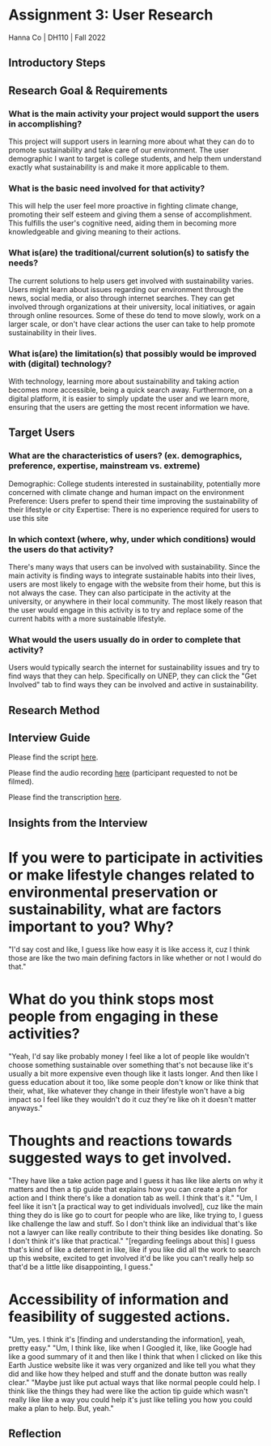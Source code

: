 # Assignment 3: User Research
Hanna Co | DH110 | Fall 2022

## Introductory Steps 

## Research Goal & Requirements

### What is the main activity your project would support the users in accomplishing?
This project will support users in learning more about what they can do to promote sustainability and take care of our environment. The user demographic I want to target is college students, and help them understand exactly what sustainability is and make it more applicable to them.
  
### What is the basic need involved for that activity? 
This will help the user feel more proactive in fighting climate change, promoting their self esteem and giving them a sense of accomplishment. This fulfills the user's cognitive need, aiding them in becoming more knowledgeable and giving meaning to their actions.
  
### What is(are) the traditional/current solution(s) to satisfy the needs?
The current solutions to help users get involved with sustainability varies. Users might learn about issues regarding our environment through the news, social media, or also through internet searches. They can get involved through organizations at their university, local initiatives, or again through online resources. Some of these do tend to move slowly, work on a larger scale, or don't have clear actions the user can take to help promote sustainability in their lives.

### What is(are) the limitation(s) that possibly would be improved with (digital) technology?
With technology, learning more about sustainability and taking action becomes more accessible, being a quick search away. Furthermore, on a digital platform, it is easier to simply update the user and we learn more, ensuring that the users are getting the most recent information we have.

## Target Users

### What are the characteristics of users? (ex. demographics, preference, expertise, mainstream vs. extreme) 
Demographic: College students interested in sustainability, potentially more concerned with climate change and human impact on the environment
Preference: Users prefer to spend their time improving the sustainability of their lifestyle or city
Expertise: There is no experience required for users to use this site

### In which context (where, why, under which conditions) would the users do that activity? 
There's many ways that users can be involved with sustainability. Since the main activity is finding ways to integrate sustainable habits into their lives, users are most likely to engage with the website from their home, but this is not always the case. They can also participate in the activity at the university, or anywhere in their local community. The most likely reason that the user would engage in this activity is to try and replace some of the current habits with a more sustainable lifestyle.

### What would the users usually do in order to complete that activity?
Users would typically search the internet for sustainability issues and try to find ways that they can help. Specifically on UNEP, they can click the "Get Involved" tab to find ways they can be involved and active in sustainability.

## Research Method

## Interview Guide
Please find the script [here](https://docs.google.com/document/d/1t4FfLQV-Y7kwfn3AJukJEKchbjqIt1F5bp5t1ROAD9Y/edit?usp=sharing).

Please find the audio recording [here](https://drive.google.com/file/d/1AyXbAT5u9_EiqXZGwU7-Az5R3KFIyIqZ/view?usp=sharing) (participant requested to not be filmed).

Please find the transcription [here](https://docs.google.com/document/d/1aqGmLvdmM2m7dAn9cUOjGRb49m6M8A403LOn058bD2w/edit?usp=sharing).

## Insights from the Interview 
# If you were to participate in activities or make lifestyle changes related to environmental preservation or sustainability, what are factors important to you? Why?
"I'd say cost and like, I guess like how easy it is like access it, cuz I think those are like the two main defining factors in like whether or not I would do that."

# What do you think stops most people from engaging in these activities?
"Yeah, I'd say like probably money  I feel like a lot of people like wouldn't choose something sustainable over something that's not because like it's usually a bit more expensive even though like it lasts longer. And then like I guess education about it too, like some people don't know or like think that their, what, like whatever they change in their lifestyle won't have a big impact so I feel like they wouldn't do it cuz they're like oh it doesn't matter anyways."

# Thoughts and reactions towards suggested ways to get involved.
"They have like a take action page and I guess it has like like alerts on why it matters and then a tip guide that explains how you can create a plan for action and I think there's like a donation tab as well. I think that's it."
"Um, I feel like it isn't [a practical way to get individuals involved], cuz like the main thing they do is like go to court for people who are like, like trying to, I guess like challenge the law and stuff. So I don't think like an individual that's like not a lawyer can like really contribute to their thing besides like donating. So I don't think it's like that practical."
"[regarding feelings about this] I guess that's kind of like a deterrent in like, like if you like did all the work to search up this website, excited to get involved it'd be like you can't really help so that'd be a little like disappointing, I guess."

# Accessibility of information and feasibility of suggested actions.
"Um, yes. I think it's [finding and understanding the information], yeah, pretty easy."
"Um, I think like, like when I Googled it, like, like Google had like a good summary of it and then like I think that when I clicked on like this Earth Justice website like it was very organized and like tell you what they did and like how they helped and stuff and the donate button was really clear."
"Maybe just like put actual ways that like normal people could help. I think like the things they had were like the action tip guide which wasn't really like like a way you could help it's just like telling you how you could make a plan to help. But, yeah."

## Reflection 
